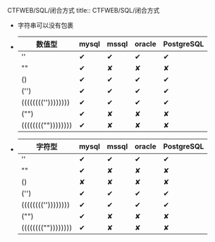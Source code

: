 CTFWEB/SQL/闭合方式
title:: CTFWEB/SQL/闭合方式

- 字符串可以没有包裹
- | 数值型             | mysql | mssql | oracle | PostgreSQL |
  | ------------------ | ----- | ----- | ------ | ---------- |
  | ''                 | ✔     | ✔     | ✔      | ✔          |
  | ""                 | ✔     | ✘     | ✘      | ✘          |
  | ()                 | ✔     | ✔     | ✔      | ✔          |
  | ('')               | ✔     | ✔     | ✔      | ✔          |
  | (((((((('')))))))) | ✔     | ✔     | ✔      | ✔          |
  | ("")               | ✔     | ✘     | ✘      | ✘          |
  | (((((((("")))))))) | ✔     | ✘     | ✘      | ✘          |
- | 字符型             | mysql | mssql | oracle | PostgreSQL |
  | ------------------ | ----- | ----- | ------ | ---------- |
  | ''                 | ✔     | ✔     | ✔      | ✔          |
  | ""                 | ✔     | ✘     | ✘      | ✘          |
  | ()                 | ✘     | ✘     | ✘      | ✘          |
  | ('')               | ✔     | ✔     | ✔      | ✔          |
  | (((((((('')))))))) | ✔     | ✔     | ✔      | ✔          |
  | ("")               | ✔     | ✘     | ✘      | ✘          |
  | (((((((("")))))))) | ✔     | ✘     | ✘      | ✘          |